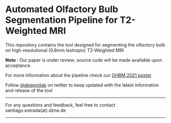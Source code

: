 # Automated Olfactory Bulb Segmentation Pipeline for T2-Weighted MRI


This repository contains the tool designed for segmenting the olfactory bulb on high-resolutional (0.8mm Isotropic) T2-Weighted MRI


**Note** : Our paper is under review; source code will be made available upon acceptance.

For more information about the pipeline check our [OHBM 2021 poster](./OHBM_poster_v2.pdf)

Follow [@deepmilab](https://twitter.com/deepmilab) on twitter to keep updated with the latest information and release of the tool



--------
For any questions and feedback, feel free to contact santiago.estrada(at).dzne.de<br/>

--------
